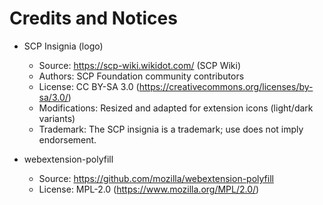 # Credits and Notices

- SCP Insignia (logo)
  - Source: https://scp-wiki.wikidot.com/ (SCP Wiki)
  - Authors: SCP Foundation community contributors
  - License: CC BY-SA 3.0 (https://creativecommons.org/licenses/by-sa/3.0/)
  - Modifications: Resized and adapted for extension icons (light/dark variants)
  - Trademark: The SCP insignia is a trademark; use does not imply endorsement.

- webextension-polyfill
  - Source: https://github.com/mozilla/webextension-polyfill
  - License: MPL-2.0 (https://www.mozilla.org/MPL/2.0/)